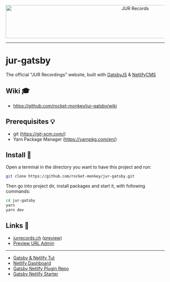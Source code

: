 <p align="center">
  <a href="http://jurrecords.ch" target="_blank">
    <img src="https://i.imgur.com/M2utZl8.png" alt="JUR Records" width="805" height="105"/>
  </a>
</p>

<hr />

# jur-gatsby
The official "JUR Recordings" website, built with [GatsbyJS](https://www.gatsbyjs.org/) & [NetlifyCMS](https://www.netlifycms.org/)

## Wiki 🎓

* https://github.com/rocket-monkey/jur-gatsby/wiki

## Prerequisites 💡

* git (https://git-scm.com/)
* Yarn Package Manager (https://yarnpkg.com/en/)

## Install 💈

Open a terminal in the directory you want to have this project and run:
```sh
git clone https://github.com/rocket-monkey/jur-gatsby.git
```

Then go into project dir, install packages and start it, with following commands:
```sh
cd jur-gatsby
yarn
yarn dev
```

## Links 🔮

* [jurrecords.ch](https://jurrecords.ch/) ([preview](https://jovial-fermi-719433.netlify.com/))
* [Preview URL Admin](https://jovial-fermi-719433.netlify.com/admin/)
---
* [Gatsby & Netlify Tut](https://www.gatsbyjs.org/docs/netlify-cms/)
* [Netlify Dashboard](https://app.netlify.com/sites/jovial-fermi-719433/overview)
* [Gatsby Netlify Plugin Repo](https://github.com/gatsbyjs/gatsby/tree/master/packages/gatsby-plugin-netlify-cms)
* [Gatsby Netlify Starter](https://github.com/netlify-templates/gatsby-starter-netlify-cms)
